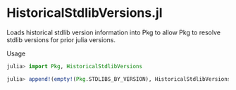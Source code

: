 # HistoricalStdlibVersions.jl

Loads historical stdlib version information into Pkg to allow Pkg to resolve stdlib versions for prior julia versions.

Usage
```julia
julia> import Pkg, HistoricalStdlibVersions

julia> append!(empty!(Pkg.STDLIBS_BY_VERSION), HistoricalStdlibVersions.STDLIBS_BY_VERSION)
```
